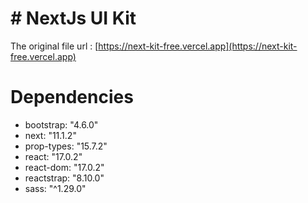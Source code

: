 # # NextJs UI Kit

The original file url : [https://next-kit-free.vercel.app](https://next-kit-free.vercel.app)


# Dependencies

 - bootstrap: "4.6.0"
 - next: "11.1.2"
 - prop-types: "15.7.2"
 - react: "17.0.2"
 - react-dom: "17.0.2"
 - reactstrap: "8.10.0"
 - sass: "^1.29.0"